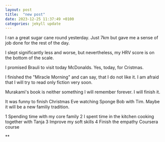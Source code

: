 ```yaml
---
layout: post
title:  "new post"
date: 2023-12-25 11:37:49 +0100
categories: jekyll update
---
```


I ran a great sugar cane round yesterday. Just 7km but gave me a sense of job done for the rest of the day.  

I slept significantly less and worse, but nevertheless, my HRV score is on the bottom of the scale.  

I promised Brauli to visit today McDonalds. Yes, today, for Cristmas.  

I finished the "Miracle Morning" and can say, that I do not like it. I am afraid that I will try to read only fiction very soon.  

Murakami's book is neither something I will remember forever. I will finish it.  

It was funny to finish Christmas Eve watching Sponge Bob with Tim. Maybe it will be a new familiy tradition. 

1 Spending time with my core family
2 I spent time in the kitchen cooking together with Tanja
3 Improve my soft skills
4 Finish the empathy Coursera course



![]()**&nbsp;



[jekyll-docs]: https://jekyllrb.com/docs/home
[jekyll-gh]:   https://github.com/jekyll/jekyll
[jekyll-talk]: https://talk.jekyllrb.com/
